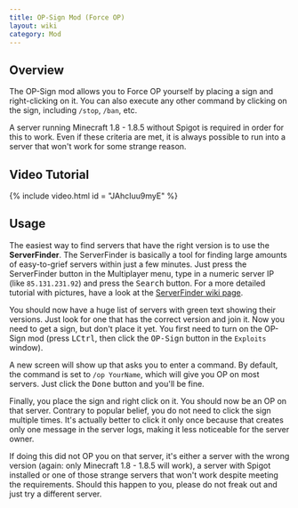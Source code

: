 ```yaml
---
title: OP-Sign Mod (Force OP)
layout: wiki
category: Mod
---
```

## Overview
The OP-Sign mod allows you to Force OP yourself by placing a sign and right-clicking on it. You can also execute any other command by clicking on the sign, including `/stop`, `/ban`, etc.

A server running Minecraft 1.8 - 1.8.5 without Spigot is required in order for this to work. Even if these criteria are met, it is always possible to run into a server that won't work for some strange reason.

## Video Tutorial

{% include video.html id = "JAhcIuu9myE" %}

## Usage
The easiest way to find servers that have the right version is to use the **ServerFinder**. The ServerFinder is basically a tool for finding large amounts of easy-to-grief servers within just a few minutes. Just press the ServerFinder button in the Multiplayer menu, type in a numeric server IP (like `85.131.231.92`) and press the <kbd>Search</kbd> button. For a more detailed tutorial with pictures, have a look at the [ServerFinder wiki page](/wiki/Special_Features/Server_Finder/).

You should now have a huge list of servers with green text showing their versions. Just look for one that has the correct version and join it. Now you need to get a sign, but don't place it yet. You first need to turn on the OP-Sign mod (press <kbd>LCtrl</kbd>, then click the <kbd>OP-Sign</kbd> button in the `Exploits` window).

A new screen will show up that asks you to enter a command. By default, the command is set to `/op YourName`, which will give you OP on most servers. Just click the <kbd>Done</kbd> button and you'll be fine.

Finally, you place the sign and right click on it. You should now be an OP on that server. Contrary to popular belief, you do not need to click the sign multiple times. It's actually better to click it only once because that creates only one message in the server logs, making it less noticeable for the server owner.

If doing this did not OP you on that server, it's either a server with the wrong version (again: only Minecraft 1.8 - 1.8.5 will work), a server with Spigot installed or one of those strange servers that won't work despite meeting the requirements. Should this happen to you, please do not freak out and just try a different server.
